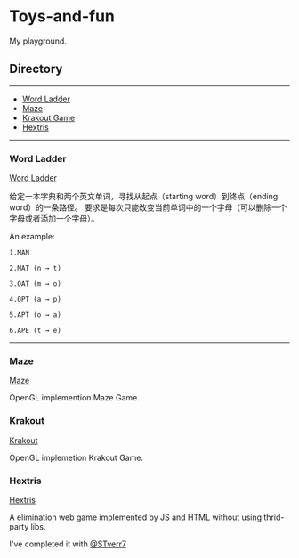 # Toys-and-fun

My playground.

## Directory
-------------------------
* [Word Ladder](#word-ladder)
* [Maze](#maze)
* [Krakout Game](#krakout)
* [Hextris](#hextris)

-------------------
### Word Ladder
[Word Ladder](https://github.com/RoyLJH/Toys-and-fun/tree/master/Word%20Ladder)

  给定一本字典和两个英文单词，寻找从起点（starting word）到终点（ending word）的一条路径。
  要求是每次只能改变当前单词中的一个字母（可以删除一个字母或者添加一个字母）。

   An example:

    1.MAN

    2.MAT (n → t)

    3.OAT (m → o)

    4.OPT (a → p)

    5.APT (o → a)

    6.APE (t → e)
    
-----------------------
### Maze
[Maze](https://github.com/RoyLJH/Toys-and-fun/tree/master/Maze)

  OpenGL implemention Maze Game.

### Krakout
[Krakout](https://github.com/RoyLJH/Toys-and-fun/tree/master/Krakout)

  OpenGL implemetion Krakout Game.
  
### Hextris
[Hextris](https://github.com/RoyLJH/Toys-and-fun/tree/master/Hextris)

  A elimination web game implemented by JS and HTML without using thrid-party libs.
  
  I've completed it with [@STverr7](https://github.com/STverr7)
  
